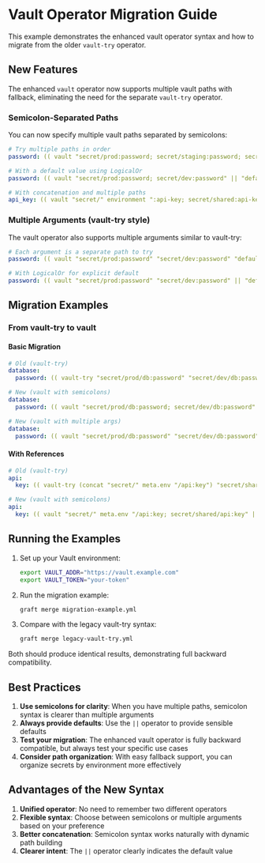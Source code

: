 # Vault Operator Migration Guide

This example demonstrates the enhanced vault operator syntax and how to migrate from the older `vault-try` operator.

## New Features

The enhanced `vault` operator now supports multiple vault paths with fallback, eliminating the need for the separate `vault-try` operator.

### Semicolon-Separated Paths

You can now specify multiple vault paths separated by semicolons:

```yaml
# Try multiple paths in order
password: (( vault "secret/prod:password; secret/staging:password; secret/dev:password" ))

# With a default value using LogicalOr
password: (( vault "secret/prod:password; secret/dev:password" || "default-password" ))

# With concatenation and multiple paths
api_key: (( vault "secret/" environment ":api-key; secret/shared:api-key" || "dev-key" ))
```

### Multiple Arguments (vault-try style)

The vault operator also supports multiple arguments similar to vault-try:

```yaml
# Each argument is a separate path to try
password: (( vault "secret/prod:password" "secret/dev:password" "default-password" ))

# With LogicalOr for explicit default
password: (( vault "secret/prod:password" "secret/dev:password" || "default-password" ))
```

## Migration Examples

### From vault-try to vault

#### Basic Migration
```yaml
# Old (vault-try)
database:
  password: (( vault-try "secret/prod/db:password" "secret/dev/db:password" "changeme" ))

# New (vault with semicolons)
database:
  password: (( vault "secret/prod/db:password; secret/dev/db:password" || "changeme" ))

# New (vault with multiple args)
database:
  password: (( vault "secret/prod/db:password" "secret/dev/db:password" || "changeme" ))
```

#### With References
```yaml
# Old (vault-try)
api:
  key: (( vault-try (concat "secret/" meta.env "/api:key") "secret/shared/api:key" meta.default_key ))

# New (vault with semicolons)
api:
  key: (( vault "secret/" meta.env "/api:key; secret/shared/api:key" || meta.default_key ))
```

## Running the Examples

1. Set up your Vault environment:
   ```bash
   export VAULT_ADDR="https://vault.example.com"
   export VAULT_TOKEN="your-token"
   ```

2. Run the migration example:
   ```bash
   graft merge migration-example.yml
   ```

3. Compare with the legacy vault-try syntax:
   ```bash
   graft merge legacy-vault-try.yml
   ```

Both should produce identical results, demonstrating full backward compatibility.

## Best Practices

1. **Use semicolons for clarity**: When you have multiple paths, semicolon syntax is clearer than multiple arguments
2. **Always provide defaults**: Use the `||` operator to provide sensible defaults
3. **Test your migration**: The enhanced vault operator is fully backward compatible, but always test your specific use cases
4. **Consider path organization**: With easy fallback support, you can organize secrets by environment more effectively

## Advantages of the New Syntax

1. **Unified operator**: No need to remember two different operators
2. **Flexible syntax**: Choose between semicolons or multiple arguments based on your preference
3. **Better concatenation**: Semicolon syntax works naturally with dynamic path building
4. **Clearer intent**: The `||` operator clearly indicates the default value
